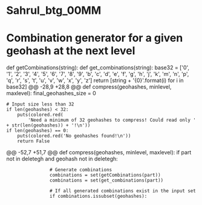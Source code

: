 # Sahrul_btg_00MM

# Combination generator for a given geohash at the next level
def getCombinations(string):
def get_combinations(string):
    base32 = ['0', '1', '2', '3', '4', '5', '6', '7', '8', '9', 'b', 'c', 'd', 'e', 'f', 'g', 'h', 'j', 'k', 'm',
              'n', 'p', 'q', 'r', 's', 't', 'u', 'v', 'w', 'x', 'y', 'z']
    return [string + '{0}'.format(i) for i in base32]
@@ -28,9 +28,8 @@ def compress(geohashes, minlevel, maxlevel):
    final_geohashes_size = 0

    # Input size less than 32
    if len(geohashes) < 32:
        puts(colored.red(
            'Need a minimum of 32 geohashes to compress! Could read only ' + str(len(geohashes)) + '!\n'))
    if len(geohashes) == 0:
        puts(colored.red('No geohashes found!\n'))
        return False


@@ -52,7 +51,7 @@ def compress(geohashes, minlevel, maxlevel):
                if part not in deletegh and geohash not in deletegh:

                    # Generate combinations
                    combinations = set(getCombinations(part))
                    combinations = set(get_combinations(part))

                    # If all generated combinations exist in the input set
                    if combinations.issubset(geohashes):
                    
